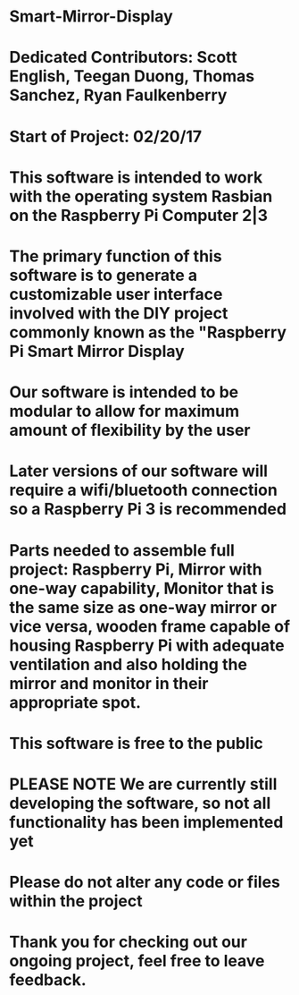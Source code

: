 # Smart-Mirror-Display
# Dedicated Contributors: Scott English, Teegan Duong, Thomas Sanchez, Ryan Faulkenberry
# Start of Project: 02/20/17
# 
#
# This software is intended to work with the operating system Rasbian on the Raspberry Pi Computer 2|3
# The primary function of this software is to generate a customizable user interface involved with the DIY project commonly known as the "Raspberry Pi Smart Mirror Display
# Our software is intended to be modular to allow for maximum amount of flexibility by the user
# Later versions of our software will require a wifi/bluetooth connection so a Raspberry Pi 3 is recommended
#
#
# Parts needed to assemble full project: Raspberry Pi, Mirror with one-way capability, Monitor that is the same size as one-way mirror or vice versa, wooden frame capable of housing Raspberry Pi with adequate ventilation and also holding the mirror and monitor in their appropriate spot.
#
#
# This software is free to the public
# PLEASE NOTE **We are currently still developing the software, so not all functionality has been implemented yet**
#
#
# **Please do not alter any code or files within the project**
# Thank you for checking out our ongoing project, feel free to leave feedback.
# 
#
